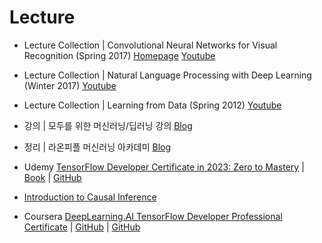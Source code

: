 # Lecture

- Lecture Collection | Convolutional Neural Networks for Visual Recognition (Spring 2017)
[Homepage](http://cs231n.stanford.edu/index.html)
[Youtube](https://www.youtube.com/playlist?list=PL3FW7Lu3i5JvHM8ljYj-zLfQRF3EO8sYv)

- Lecture Collection | Natural Language Processing with Deep Learning (Winter 2017)
[Youtube](https://www.youtube.com/playlist?list=PL3FW7Lu3i5Jsnh1rnUwq_TcylNr7EkRe6)

- Lecture Collection | Learning from Data (Spring 2012)
[Youtube](https://www.youtube.com/playlist?list=PLD63A284B7615313A)

- 강의 | 모두를 위한 머신러닝/딥러닝 강의
[Blog](http://hunkim.github.io/ml/)

- 정리 | 라온피플 머신러닝 아카데미
[Blog](https://blog.naver.com/laonple/220463627091)

- Udemy [TensorFlow Developer Certificate in 2023: Zero to Mastery](https://www.udemy.com/course/tensorflow-developer-certificate-machine-learning-zero-to-mastery/) | [Book](https://dev.mrdbourke.com/tensorflow-deep-learning/) | [GitHub](https://github.com/mrdbourke/tensorflow-deep-learning)

- [Introduction to Causal Inference](https://www.bradyneal.com/causal-inference-course)

- Coursera [DeepLearning.AI TensorFlow Developer Professional Certificate](https://www.coursera.org/professional-certificates/tensorflow-in-practice) | [GitHub](https://github.com/https-deeplearning-ai/tensorflow-1-public) | [GitHub](https://github.com/lmoroney/dlaicourse) 

